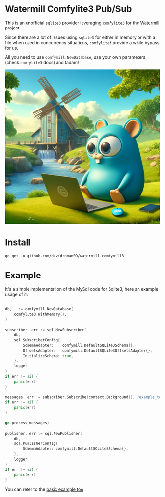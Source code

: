 # Watermill Comfylite3 Pub/Sub

This is an unofficial `sqlite3` provider leveraging [`comfylite3`](https://github.com/davidroman0O/comfylite3) for the [Watermill](https://watermill.io/) project.

Since there are a lot of issues using `sqlite3` for either in memory or with a file when used in concurrency situations, `comfylite3` provide a while bypass for us.

All you need to use `comfymill.NewDatabase`, use your own parameters (check `comfylite3` docs) and tadam!

![Gopher Comfy](./docs/comfymill.webp)

# Install 


```
go get -u github.com/davidroman0O/watermill-comfymill3
```

# Example

It's a simple implementation of the MySql code for Sqlite3, here an example usage of it:

```go

db, _ := comfymill.NewDatabase(
    comfylite3.WithMemory(),
)

subscriber, err := sql.NewSubscriber(
    db,
    sql.SubscriberConfig{
        SchemaAdapter:    comfymill.DefaultSQLite3Schema{},
        OffsetsAdapter:   comfymill.DefaultSQLite3OffsetsAdapter{},
        InitializeSchema: true,
    },
    logger,
)
if err != nil {
    panic(err)
}

messages, err := subscriber.Subscribe(context.Background(), "example_topic")
if err != nil {
    panic(err)
}

go process(messages)

publisher, err := sql.NewPublisher(
    db,
    sql.PublisherConfig{
        SchemaAdapter: comfymill.DefaultSQLite3Schema{},
    },
    logger,
)
if err != nil {
    panic(err)
}

```

You can refer to the [basic example too](./_example/basic/main.go)

